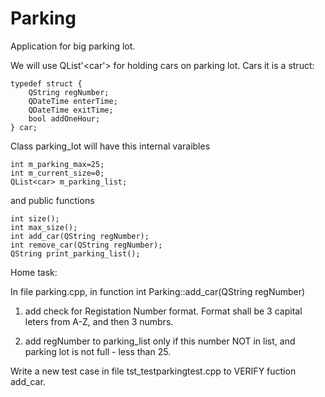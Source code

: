 # Parking
Application for big parking lot.

We will use QList'<car'> for holding cars on parking lot.
Cars it is a struct:
```
typedef struct {
    QString regNumber;
    QDateTime enterTime;
    QDateTime exitTime;
    bool addOneHour;
} car;
```

Class parking_lot will have this internal varaibles
```
int m_parking_max=25;
int m_current_size=0;
QList<car> m_parking_list;
```
and public functions
```
int size();
int max_size();
int add_car(QString regNumber);
int remove_car(QString regNumber);
QString print_parking_list();
```


Home task:

In file parking.cpp, 
in function 
int Parking::add_car(QString regNumber)
1) add check for Registation Number format.
Format shall be 3 capital leters from A-Z, and then 3 numbrs.

2) add regNumber to parking_list only if this number NOT in list, and parking lot is not full - less than 25.


Write a new test case in file tst_testparkingtest.cpp to VERIFY fuction add_car.
